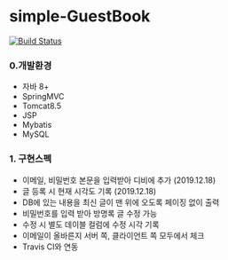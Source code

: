 # simple-GuestBook

[![Build Status](https://travis-ci.com/phillip5094/simple-GuestBook.svg?branch=master)](https://travis-ci.com/phillip5094/simple-GuestBook)

### 0.개발환경
- 자바 8+
- SpringMVC
- Tomcat8.5
- JSP
- Mybatis
- MySQL

### 1. 구현스펙
- 이메일, 비밀번호 본문을 입력받아 디비에 추가 (2019.12.18)
- 글 등록 시 현재 시각도 기록 (2019.12.18)
- DB에 있는 내용을 최신 글이 맨 위에 오도록 페이징 없이 출력
- 비밀번호를 입력 받아 방명록 글 수정 가능
- 수정 시 별도 데이블 컬럼에 수정 시각 기록
- 이메일이 올바른지 서버 쪽, 클라이언트 쪽 모두에서 체크
- Travis CI와 연동